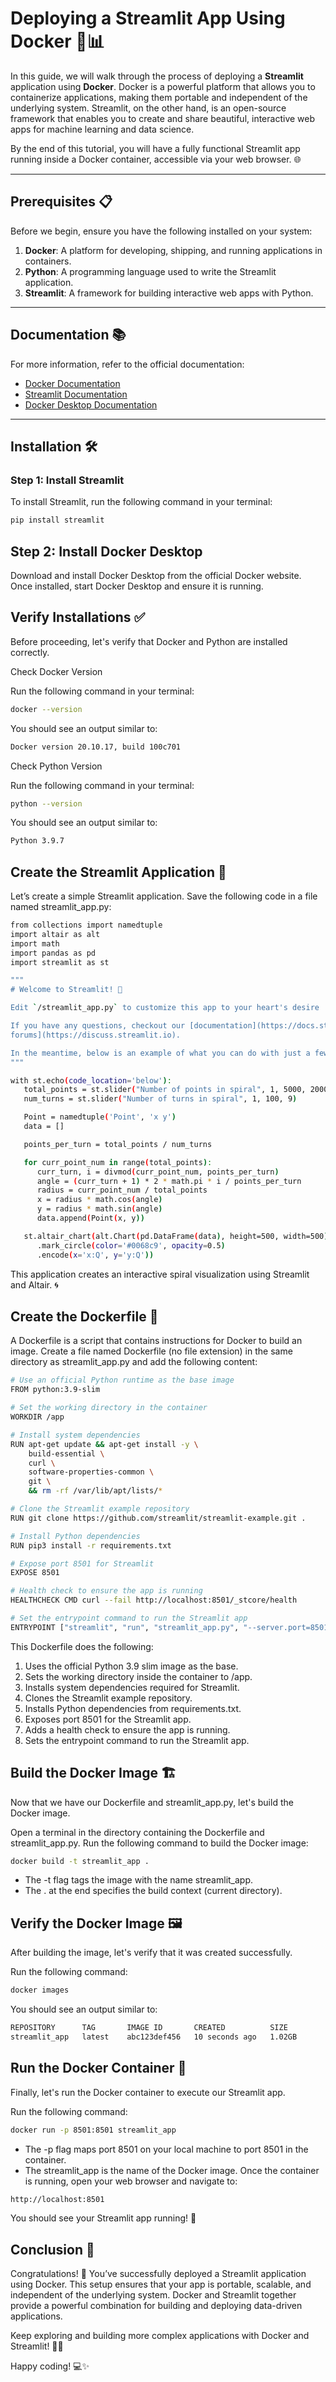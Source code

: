 # Deploying a Streamlit App Using Docker 🐳📊

In this guide, we will walk through the process of deploying a **Streamlit** application using **Docker**. Docker is a powerful platform that allows you to containerize applications, making them portable and independent of the underlying system. Streamlit, on the other hand, is an open-source framework that enables you to create and share beautiful, interactive web apps for machine learning and data science.

By the end of this tutorial, you will have a fully functional Streamlit app running inside a Docker container, accessible via your web browser. 🌐

---

## Prerequisites 📋

Before we begin, ensure you have the following installed on your system:

1. **Docker**: A platform for developing, shipping, and running applications in containers.
2. **Python**: A programming language used to write the Streamlit application.
3. **Streamlit**: A framework for building interactive web apps with Python.

---

## Documentation 📚

For more information, refer to the official documentation:

- [Docker Documentation](https://www.docker.com/products/docker-desktop/)
- [Streamlit Documentation](https://docs.streamlit.io/)
- [Docker Desktop Documentation](https://www.docker.com/products/docker-desktop/)

---

## Installation 🛠️

### Step 1: Install Streamlit
To install Streamlit, run the following command in your terminal:

```bash
pip install streamlit

```

## Step 2: Install Docker Desktop

Download and install Docker Desktop from the official Docker website. Once installed, start Docker Desktop and ensure it is running.

## Verify Installations ✅

Before proceeding, let's verify that Docker and Python are installed correctly.

Check Docker Version

Run the following command in your terminal:

```bash
docker --version
```

You should see an output similar to:

```bash
Docker version 20.10.17, build 100c701
```
Check Python Version

Run the following command in your terminal:

```bash
python --version
```

You should see an output similar to:

```bash
Python 3.9.7
```

## Create the Streamlit Application 🐍

Let’s create a simple Streamlit application. Save the following code in a file named streamlit_app.py:

```bash
from collections import namedtuple
import altair as alt
import math
import pandas as pd
import streamlit as st

"""
# Welcome to Streamlit! 🎉

Edit `/streamlit_app.py` to customize this app to your heart's desire :heart:

If you have any questions, checkout our [documentation](https://docs.streamlit.io) and [community
forums](https://discuss.streamlit.io).

In the meantime, below is an example of what you can do with just a few lines of code:
"""

with st.echo(code_location='below'):
   total_points = st.slider("Number of points in spiral", 1, 5000, 2000)
   num_turns = st.slider("Number of turns in spiral", 1, 100, 9)

   Point = namedtuple('Point', 'x y')
   data = []

   points_per_turn = total_points / num_turns

   for curr_point_num in range(total_points):
      curr_turn, i = divmod(curr_point_num, points_per_turn)
      angle = (curr_turn + 1) * 2 * math.pi * i / points_per_turn
      radius = curr_point_num / total_points
      x = radius * math.cos(angle)
      y = radius * math.sin(angle)
      data.append(Point(x, y))

   st.altair_chart(alt.Chart(pd.DataFrame(data), height=500, width=500)
      .mark_circle(color='#0068c9', opacity=0.5)
      .encode(x='x:Q', y='y:Q'))
```

This application creates an interactive spiral visualization using Streamlit and Altair. 🌀


## Create the Dockerfile 📄

A Dockerfile is a script that contains instructions for Docker to build an image. Create a file named Dockerfile (no file extension) in the same directory as streamlit_app.py and add the following content:

```bash
# Use an official Python runtime as the base image
FROM python:3.9-slim

# Set the working directory in the container
WORKDIR /app

# Install system dependencies
RUN apt-get update && apt-get install -y \
    build-essential \
    curl \
    software-properties-common \
    git \
    && rm -rf /var/lib/apt/lists/*

# Clone the Streamlit example repository
RUN git clone https://github.com/streamlit/streamlit-example.git .

# Install Python dependencies
RUN pip3 install -r requirements.txt

# Expose port 8501 for Streamlit
EXPOSE 8501

# Health check to ensure the app is running
HEALTHCHECK CMD curl --fail http://localhost:8501/_stcore/health

# Set the entrypoint command to run the Streamlit app
ENTRYPOINT ["streamlit", "run", "streamlit_app.py", "--server.port=8501", "--server.address=0.0.0.0"]

```

This Dockerfile does the following:

1. Uses the official Python 3.9 slim image as the base.
2. Sets the working directory inside the container to /app.
3. Installs system dependencies required for Streamlit.
4. Clones the Streamlit example repository.
5. Installs Python dependencies from requirements.txt.
6. Exposes port 8501 for the Streamlit app.
7. Adds a health check to ensure the app is running.
8. Sets the entrypoint command to run the Streamlit app.

## Build the Docker Image 🏗️

Now that we have our Dockerfile and streamlit_app.py, let's build the Docker image.

Open a terminal in the directory containing the Dockerfile and streamlit_app.py.
Run the following command to build the Docker image:

```bash
docker build -t streamlit_app .
```

* The -t flag tags the image with the name streamlit_app.
* The . at the end specifies the build context (current directory).

## Verify the Docker Image 🖼️

After building the image, let's verify that it was created successfully.

Run the following command:

```bash
docker images
```

You should see an output similar to:

```bash
REPOSITORY      TAG       IMAGE ID       CREATED          SIZE
streamlit_app   latest    abc123def456   10 seconds ago   1.02GB
```

## Run the Docker Container 🚀

Finally, let's run the Docker container to execute our Streamlit app.

Run the following command:

```bash
docker run -p 8501:8501 streamlit_app
```

* The -p flag maps port 8501 on your local machine to port 8501 in the container.
* The streamlit_app is the name of the Docker image.
Once the container is running, open your web browser and navigate to:

```bash
http://localhost:8501
```
You should see your Streamlit app running! 🎉


## Conclusion 🎉

Congratulations! 🎉 You’ve successfully deployed a Streamlit application using Docker. This setup ensures that your app is portable, scalable, and independent of the underlying system. Docker and Streamlit together provide a powerful combination for building and deploying data-driven applications.

Keep exploring and building more complex applications with Docker and Streamlit! 🚀🐳

Happy coding! 💻✨